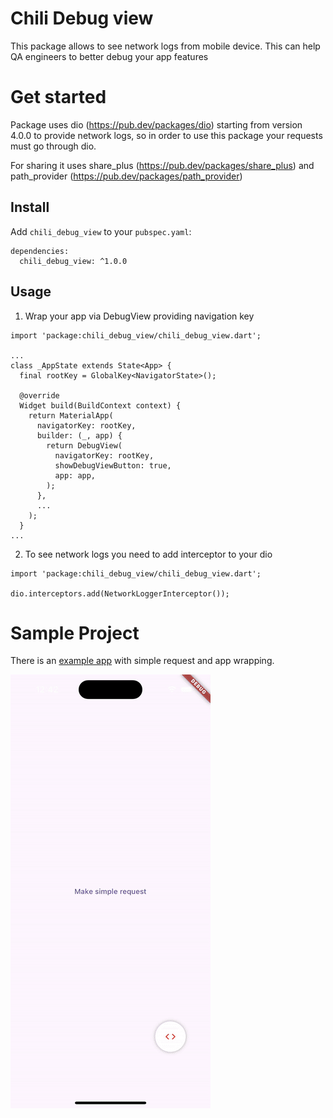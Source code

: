 # Chili Debug view

This package allows to see network logs from mobile device. 
This can help QA engineers to better debug your app features

# Get started

Package uses dio (https://pub.dev/packages/dio) starting from version 4.0.0 to provide network logs,
so in order to use this package your requests must go through dio.

For sharing it uses share_plus (https://pub.dev/packages/share_plus)
and path_provider (https://pub.dev/packages/path_provider) 

## Install 

Add `chili_debug_view` to your `pubspec.yaml`:

```
dependencies:
  chili_debug_view: ^1.0.0
```

## Usage

1. Wrap your app via DebugView providing navigation key

```
import 'package:chili_debug_view/chili_debug_view.dart';

...
class _AppState extends State<App> {
  final rootKey = GlobalKey<NavigatorState>();

  @override
  Widget build(BuildContext context) {
    return MaterialApp(
      navigatorKey: rootKey,
      builder: (_, app) {
        return DebugView(
          navigatorKey: rootKey,
          showDebugViewButton: true,
          app: app,
        );
      },
      ...
    );
  }
...
```

2. To see network logs you need to add interceptor to your dio

```
import 'package:chili_debug_view/chili_debug_view.dart';

dio.interceptors.add(NetworkLoggerInterceptor());
```

# Sample Project

There is an [example app](https://github.com/ChiliLabs/chili_debug_view/tree/main/example) with simple request and app wrapping.

![example.gif](doc/assets/example.gif)
